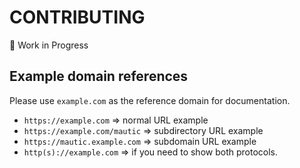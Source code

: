 # CONTRIBUTING

:construction: Work in Progress

## Example domain references

Please use `example.com` as the reference domain for documentation. 

* `https://example.com` => normal URL example
* `https://example.com/mautic` => subdirectory URL example
* `https://mautic.example.com` => subdomain URL example
* `http(s)://example.com` => if you need to show both protocols.
